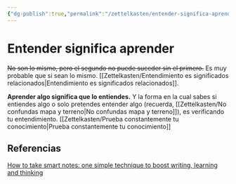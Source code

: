 ```yaml
---
{"dg-publish":true,"permalink":"/zettelkasten/entender-significa-aprender/","tags":["Zettelkasten","Evergreen"]}
---
```


# Entender significa aprender
~~No son lo mismo, pero el segundo no puede suceder sin el primero.~~ Es muy probable que si sean lo mismo. [[Zettelkasten/Entendimiento es significados relacionados\|Entendimiento es significados relacionados]].


**Aprender algo significa que lo entiendes.** Y la forma en la cual sabes si entiendes algo o solo pretendes entender algo (recuerda, [[Zettelkasten/No confundas mapa y terreno\|No confundas mapa y terreno]]), es verificando tu entendimiento. [[Zettelkasten/Prueba constantemente tu conocimiento\|Prueba constantemente tu conocimiento]]

## Referencias
[How to take smart notes: one simple technique to boost writing, learning and thinking](zotero://select/library/items/A66R2HHR)